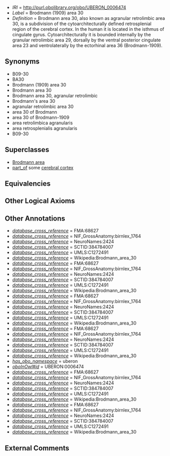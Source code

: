  * *IRI* = http://purl.obolibrary.org/obo/UBERON_0006474
 * *Label* = Brodmann (1909) area 30
 * *Definition* = Brodmann area 30, also known as agranular retrolimbic area 30, is a subdivision of the cytoarchitecturally defined retrosplenial region of the cerebral cortex. In the human it is located in the isthmus of cingulate gyrus. Cytoarchitecturally it is bounded internally by the granular retrolimbic area 29, dorsally by the ventral posterior cingulate area 23 and ventrolaterally by the ectorhinal area 36 (Brodmann-1909).

## Synonyms

 * B09-30
 * BA30
 * Brodmann (1909) area 30
 * Brodmann area 30
 * Brodmann area 30, agranular retrolimbic
 * Brodmann's area 30
 * agranular retrolimbic area 30
 * area 30 of Brodmann
 * area 30 of Brodmann-1909
 * area retrolimbica agranularis
 * area retrosplenialis agranularis
 * B09-30

## Superclasses

 * [Brodmann area](../../UBERON/29/UBERON_0013529.md)
 * [part_of](../../BFO/50/BFO_0000050.md) some [cerebral cortex](../../UBERON/56/UBERON_0000956.md)

## Equivalencies


## Other Logical Axioms


## Other Annotations

 * *[database_cross_reference](../../ef/oboInOwl#hasDbXref.md)* = FMA:68627
 * *[database_cross_reference](../../ef/oboInOwl#hasDbXref.md)* = NIF_GrossAnatomy:birnlex_1764
 * *[database_cross_reference](../../ef/oboInOwl#hasDbXref.md)* = NeuroNames:2424
 * *[database_cross_reference](../../ef/oboInOwl#hasDbXref.md)* = SCTID:384784007
 * *[database_cross_reference](../../ef/oboInOwl#hasDbXref.md)* = UMLS:C1272491
 * *[database_cross_reference](../../ef/oboInOwl#hasDbXref.md)* = Wikipedia:Brodmann_area_30
 * *[database_cross_reference](../../ef/oboInOwl#hasDbXref.md)* = FMA:68627
 * *[database_cross_reference](../../ef/oboInOwl#hasDbXref.md)* = NIF_GrossAnatomy:birnlex_1764
 * *[database_cross_reference](../../ef/oboInOwl#hasDbXref.md)* = NeuroNames:2424
 * *[database_cross_reference](../../ef/oboInOwl#hasDbXref.md)* = SCTID:384784007
 * *[database_cross_reference](../../ef/oboInOwl#hasDbXref.md)* = UMLS:C1272491
 * *[database_cross_reference](../../ef/oboInOwl#hasDbXref.md)* = Wikipedia:Brodmann_area_30
 * *[database_cross_reference](../../ef/oboInOwl#hasDbXref.md)* = FMA:68627
 * *[database_cross_reference](../../ef/oboInOwl#hasDbXref.md)* = NIF_GrossAnatomy:birnlex_1764
 * *[database_cross_reference](../../ef/oboInOwl#hasDbXref.md)* = NeuroNames:2424
 * *[database_cross_reference](../../ef/oboInOwl#hasDbXref.md)* = SCTID:384784007
 * *[database_cross_reference](../../ef/oboInOwl#hasDbXref.md)* = UMLS:C1272491
 * *[database_cross_reference](../../ef/oboInOwl#hasDbXref.md)* = Wikipedia:Brodmann_area_30
 * *[database_cross_reference](../../ef/oboInOwl#hasDbXref.md)* = FMA:68627
 * *[database_cross_reference](../../ef/oboInOwl#hasDbXref.md)* = NIF_GrossAnatomy:birnlex_1764
 * *[database_cross_reference](../../ef/oboInOwl#hasDbXref.md)* = NeuroNames:2424
 * *[database_cross_reference](../../ef/oboInOwl#hasDbXref.md)* = SCTID:384784007
 * *[database_cross_reference](../../ef/oboInOwl#hasDbXref.md)* = UMLS:C1272491
 * *[database_cross_reference](../../ef/oboInOwl#hasDbXref.md)* = Wikipedia:Brodmann_area_30
 * *[has_obo_namespace](../../ce/oboInOwl#hasOBONamespace.md)* = uberon
 * *[oboInOwl#id](../../id/oboInOwl#id.md)* = UBERON:0006474
 * *[database_cross_reference](../../ef/oboInOwl#hasDbXref.md)* = FMA:68627
 * *[database_cross_reference](../../ef/oboInOwl#hasDbXref.md)* = NIF_GrossAnatomy:birnlex_1764
 * *[database_cross_reference](../../ef/oboInOwl#hasDbXref.md)* = NeuroNames:2424
 * *[database_cross_reference](../../ef/oboInOwl#hasDbXref.md)* = SCTID:384784007
 * *[database_cross_reference](../../ef/oboInOwl#hasDbXref.md)* = UMLS:C1272491
 * *[database_cross_reference](../../ef/oboInOwl#hasDbXref.md)* = Wikipedia:Brodmann_area_30
 * *[database_cross_reference](../../ef/oboInOwl#hasDbXref.md)* = FMA:68627
 * *[database_cross_reference](../../ef/oboInOwl#hasDbXref.md)* = NIF_GrossAnatomy:birnlex_1764
 * *[database_cross_reference](../../ef/oboInOwl#hasDbXref.md)* = NeuroNames:2424
 * *[database_cross_reference](../../ef/oboInOwl#hasDbXref.md)* = SCTID:384784007
 * *[database_cross_reference](../../ef/oboInOwl#hasDbXref.md)* = UMLS:C1272491
 * *[database_cross_reference](../../ef/oboInOwl#hasDbXref.md)* = Wikipedia:Brodmann_area_30

## External Comments

